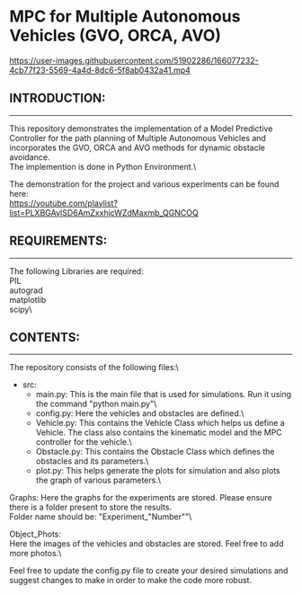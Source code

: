 # MPC for Multiple Autonomous Vehicles (GVO, ORCA, AVO)


https://user-images.githubusercontent.com/51902286/166077232-4cb77f23-5569-4a4d-8dc6-5f8ab0432a41.mp4

## INTRODUCTION:
------------------------
This repository demonstrates the implementation of a Model Predictive Controller for the path planning of Multiple Autonomous Vehicles and incorporates the GVO, ORCA and AVO methods for dynamic obstacle avoidance.\
The implemention is done in Python Environment.\

The demonstration for the project and various experiments can be found here:\
https://youtube.com/playlist?list=PLXBGAyISD6AmZxxhjcWZdMaxmb_QGNCOQ

## REQUIREMENTS:
------------------------
The following Libraries are required:\
PIL\
autograd\
matplotlib\
scipy\

## CONTENTS:
------------------------
The repository consists of the following files:\
- src:
    - main.py: This is the main file that is used for simulations. Run it using the command "python main.py"\
    - config.py: Here the vehicles and obstacles are defined.\
    - Vehicle.py: This contains the Vehicle Class which helps us define a Vehicle. The class also contains the kinematic model and the MPC controller for the vehicle.\
    - Obstacle.py: This contains the Obstacle Class which defines the obstacles and its parameters.\
    - plot.py: This helps generate the plots for simulation and also plots the graph of various parameters.\

Graphs:
    Here the graphs for the experiments are stored. Please ensure there is a folder present to store the results.\
    Folder name should be: "Experiment_"Number""\

Object_Phots:\
    Here the images of the vehicles and obstacles are stored. Feel free to add more photos.\


Feel free to update the config.py file to create your desired simulations and suggest changes to make in order to make the code more robust.


